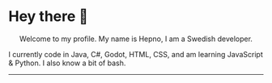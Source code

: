 # Hey there 👋
<p style="text-align: center;">Welcome to my profile. My name is Hepno, I am a Swedish developer.</p>
I currently code in Java, C#, Godot, HTML, CSS, and am learning JavaScript & Python. I also know a bit of bash.

------------------------ 
